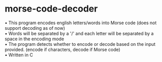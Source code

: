 # morse-code-decoder
• This program encodes english letters/words into Morse code (does not support decoding as of now)<br>
• Words will be separated by a '/' and each letter will be separated by a space in the encoding mode<br>
• The program detects whether to encode or decode based on the input provided. (encode if characters, decode if Morse code)<br>
• Written in C
